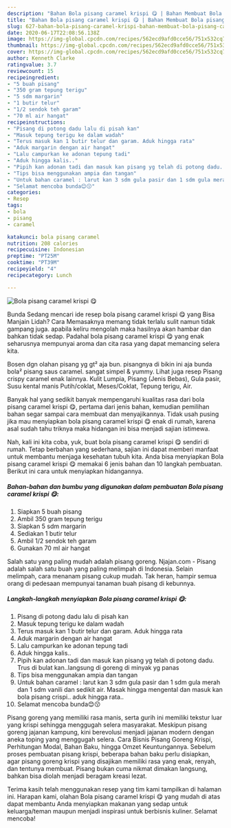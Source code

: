```yaml
---
description: "Bahan Bola pisang caramel krispi 😋 | Bahan Membuat Bola pisang caramel krispi 😋 Yang Bikin Ngiler"
title: "Bahan Bola pisang caramel krispi 😋 | Bahan Membuat Bola pisang caramel krispi 😋 Yang Bikin Ngiler"
slug: 627-bahan-bola-pisang-caramel-krispi-bahan-membuat-bola-pisang-caramel-krispi-yang-bikin-ngiler
date: 2020-06-17T22:08:56.138Z
image: https://img-global.cpcdn.com/recipes/562ecd9afd0cce56/751x532cq70/bola-pisang-caramel-krispi-😋-foto-resep-utama.jpg
thumbnail: https://img-global.cpcdn.com/recipes/562ecd9afd0cce56/751x532cq70/bola-pisang-caramel-krispi-😋-foto-resep-utama.jpg
cover: https://img-global.cpcdn.com/recipes/562ecd9afd0cce56/751x532cq70/bola-pisang-caramel-krispi-😋-foto-resep-utama.jpg
author: Kenneth Clarke
ratingvalue: 3.7
reviewcount: 15
recipeingredient:
- "5 buah pisang"
- "350 gram tepung terigu"
- "5 sdm margarin"
- "1 butir telur"
- "1/2 sendok teh garam"
- "70 ml air hangat"
recipeinstructions:
- "Pisang di potong dadu lalu di pisah kan"
- "Masuk tepung terigu ke dalam wadah"
- "Terus masuk kan 1 butir telur dan garam. Aduk hingga rata"
- "Aduk margarin dengan air hangat"
- "Lalu campurkan ke adonan tepung tadi"
- "Aduk hingga kalis.."
- "Pipih kan adonan tadi dan masuk kan pisang yg telah di potong dadu. Trus di bulat kan..langsung di goreng di minyak yg panas"
- "Tips bisa menggunakan ampia dan tangan"
- "Untuk bahan caramel : larut kan 3 sdm gula pasir dan 1 sdm gula merah dan 1 sdm vanili dan sedikit air. Masak hingga mengental dan masuk kan bola pisang crispi.. aduk hingga rata.."
- "Selamat mencoba bunda😊😗"
categories:
- Resep
tags:
- bola
- pisang
- caramel

katakunci: bola pisang caramel 
nutrition: 208 calories
recipecuisine: Indonesian
preptime: "PT25M"
cooktime: "PT39M"
recipeyield: "4"
recipecategory: Lunch

---
```



![Bola pisang caramel krispi 😋](https://img-global.cpcdn.com/recipes/562ecd9afd0cce56/751x532cq70/bola-pisang-caramel-krispi-😋-foto-resep-utama.jpg)

Bunda Sedang mencari ide resep bola pisang caramel krispi 😋 yang Bisa Manjain Lidah? Cara Memasaknya memang tidak terlalu sulit namun tidak gampang juga. apabila keliru mengolah maka hasilnya akan hambar dan bahkan tidak sedap. Padahal bola pisang caramel krispi 😋 yang enak seharusnya mempunyai aroma dan cita rasa yang dapat memancing selera kita.

Bosen dgn olahan pisang yg gt² aja bun. pisangnya di bikin ini aja bunda bola² pisang saus caramel. sangat simpel &amp; yummy. Lihat juga resep Pisang crispy caramel enak lainnya. Kulit Lumpia, Pisang (Jenis Bebas), Gula pasir, Susu kental manis Putih/coklat, Meses/Coklat, Tepung terigu, Air.

Banyak hal yang sedikit banyak mempengaruhi kualitas rasa dari bola pisang caramel krispi 😋, pertama dari jenis bahan, kemudian pemilihan bahan segar sampai cara membuat dan menyajikannya. Tidak usah pusing jika mau menyiapkan bola pisang caramel krispi 😋 enak di rumah, karena asal sudah tahu triknya maka hidangan ini bisa menjadi sajian istimewa.


Nah, kali ini kita coba, yuk, buat bola pisang caramel krispi 😋 sendiri di rumah. Tetap berbahan yang sederhana, sajian ini dapat memberi manfaat untuk membantu menjaga kesehatan tubuh kita. Anda bisa menyiapkan Bola pisang caramel krispi 😋 memakai 6 jenis bahan dan 10 langkah pembuatan. Berikut ini cara untuk menyiapkan hidangannya.

<!--inarticleads1-->

##### Bahan-bahan dan bumbu yang digunakan dalam pembuatan Bola pisang caramel krispi 😋:

1. Siapkan 5 buah pisang
1. Ambil 350 gram tepung terigu
1. Siapkan 5 sdm margarin
1. Sediakan 1 butir telur
1. Ambil 1/2 sendok teh garam
1. Gunakan 70 ml air hangat


Salah satu yang paling mudah adalah pisang goreng. Njajan.com - Pisang adalah salah satu buah yang paling melimpah di Indonesia. Selain melimpah, cara menanam pisang cukup mudah. Tak heran, hampir semua orang di pedesaan mempunyai tanaman buah pisang di kebunnya. 

<!--inarticleads2-->

##### Langkah-langkah menyiapkan Bola pisang caramel krispi 😋:

1. Pisang di potong dadu lalu di pisah kan
1. Masuk tepung terigu ke dalam wadah
1. Terus masuk kan 1 butir telur dan garam. Aduk hingga rata
1. Aduk margarin dengan air hangat
1. Lalu campurkan ke adonan tepung tadi
1. Aduk hingga kalis..
1. Pipih kan adonan tadi dan masuk kan pisang yg telah di potong dadu. Trus di bulat kan..langsung di goreng di minyak yg panas
1. Tips bisa menggunakan ampia dan tangan
1. Untuk bahan caramel : larut kan 3 sdm gula pasir dan 1 sdm gula merah dan 1 sdm vanili dan sedikit air. Masak hingga mengental dan masuk kan bola pisang crispi.. aduk hingga rata..
1. Selamat mencoba bunda😊😗


Pisang goreng yang memiliki rasa manis, serta gurih ini memiliki tekstur luar yang krispi sehingga menggugah selera masyarakat. Meskipun pisang goreng jajanan kampung, kini berevolusi menjadi jajanan modern dengan aneka toping yang menggugah selera. Cara Bisnis Pisang Goreng Krispi, Perhitungan Modal, Bahan Baku, hingga Omzet Keuntungannya. Sebelum proses pembuatan pisang krispi, beberapa bahan baku perlu disiapkan, agar pisang goreng krispi yang disajikan memiliki rasa yang enak, renyah, dan tentunya membuat. Pisang bukan cuma nikmat dimakan langsung, bahkan bisa diolah menjadi beragam kreasi lezat. 

Terima kasih telah menggunakan resep yang tim kami tampilkan di halaman ini. Harapan kami, olahan Bola pisang caramel krispi 😋 yang mudah di atas dapat membantu Anda menyiapkan makanan yang sedap untuk keluarga/teman maupun menjadi inspirasi untuk berbisnis kuliner. Selamat mencoba!
